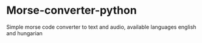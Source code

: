 # Morse-converter-python
Simple morse code converter to text and audio, available languages english and hungarian


